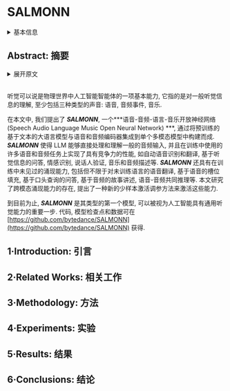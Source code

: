 # SALMONN

<details>
<summary>基本信息</summary>

- 标题: "SALMONN: Towards Generic Hearing Abilities for Large Language Models"
- 作者:
  - 01 Changli Tang,
  - 02 Wenyi Yu,
  - 03 Guangzhi Sun,
  - 04 Xianzhao Chen,
  - 05 Tian Tan,
  - 06 Wei Li,
  - 07 Lu Lu,
  - 08 Zejun Ma,
  - 09 Chao Zhang
- 链接:
  - [ArXiv](https://arxiv.org/abs/2310.13289)
  - [Publication](https://openreview.net/forum?id=14rn7HpKVk) ICLR 2024
  - [Github](https://github.com/bytedance/SALMONN)
  - [Demo](https://bytedance.github.io/SALMONN/)
- 文件:
  - [ArXiv](../SpeechLM/_PDF/2310.13289v2__SALMONN__Towards_Generic_Hearing_Abilities_for_Large_Language_Models.pdf)
  - [Publication](../SpeechLM/_PDF/2310.13289p0__SALMONN__ICLR2024.pdf)

</details>

## Abstract: 摘要

<details>
<summary>展开原文</summary>

Hearing is arguably an essential ability of artificial intelligence (AI) agents in the physical world, which refers to the perception and understanding of general auditory information consisting of at least three types of sounds: speech, audio events, and music.
In this paper, we propose ***SALMONN***, a speech audio language music open neural network, built by integrating a pre-trained text-based large language model (LLM) with speech and audio encoders into a single multimodal model.
***SALMONN*** enables the LLM to directly process and understand general audio inputs and achieve competitive performances on a number of speech and audio tasks used in training, such as automatic speech recognition and translation, auditory-information-based question answering, emotion recognition, speaker verification, and music and audio captioning etc.
***SALMONN*** also has a diverse set of emergent abilities unseen in the training, which includes but is not limited to speech translation to untrained languages, speech-based slot filling, spoken-query-based question answering, audio-based storytelling, and speech audio co-reasoning etc.
The presence of cross-modal emergent abilities is studied, and a novel few-shot activation tuning approach is proposed to activate such abilities.
To our knowledge, ***SALMONN*** is the first model of its type and can be regarded as a step towards AI with generic hearing abilities.
The source code, model checkpoints and data are available at [this https URL](https://github.com/bytedance/SALMONN).

</details>
<br>

听觉可以说是物理世界中人工智能智能体的一项基本能力, 它指的是对一般听觉信息的理解, 至少包括三种类型的声音: 语音, 音频事件, 音乐.

在本文中, 我们提出了 ***SALMONN***, 一个***语音-音频-语言-音乐开放神经网络 (Speech Audio Language Music Open Neural Network) ***, 通过将预训练的基于文本的大语言模型与语音和音频编码器集成到单个多模态模型中构建而成.
***SALMONN*** 使得 LLM 能够直接处理和理解一般的音频输入, 并且在训练中使用的许多语音和音频任务上实现了具有竞争力的性能, 如自动语音识别和翻译, 基于听觉信息的问答, 情感识别, 说话人验证, 音乐和音频描述等.
***SALMONN*** 还具有在训练中未见过的涌现能力, 包括但不限于对未训练语言的语音翻译, 基于语音的槽位填充, 基于口头查询的问答, 基于音频的故事讲述, 语音-音频共同推理等.
本文研究了跨模态涌现能力的存在, 提出了一种新的少样本激活调参方法来激活这些能力.

到目前为止, ***SALMONN*** 是其类型的第一个模型, 可以被视为人工智能具有通用听觉能力的重要一步.
代码, 模型检查点和数据可在 [https://github.com/bytedance/SALMONN](https://github.com/bytedance/SALMONN) 获得.

## 1·Introduction: 引言

## 2·Related Works: 相关工作

## 3·Methodology: 方法

## 4·Experiments: 实验

## 5·Results: 结果

## 6·Conclusions: 结论